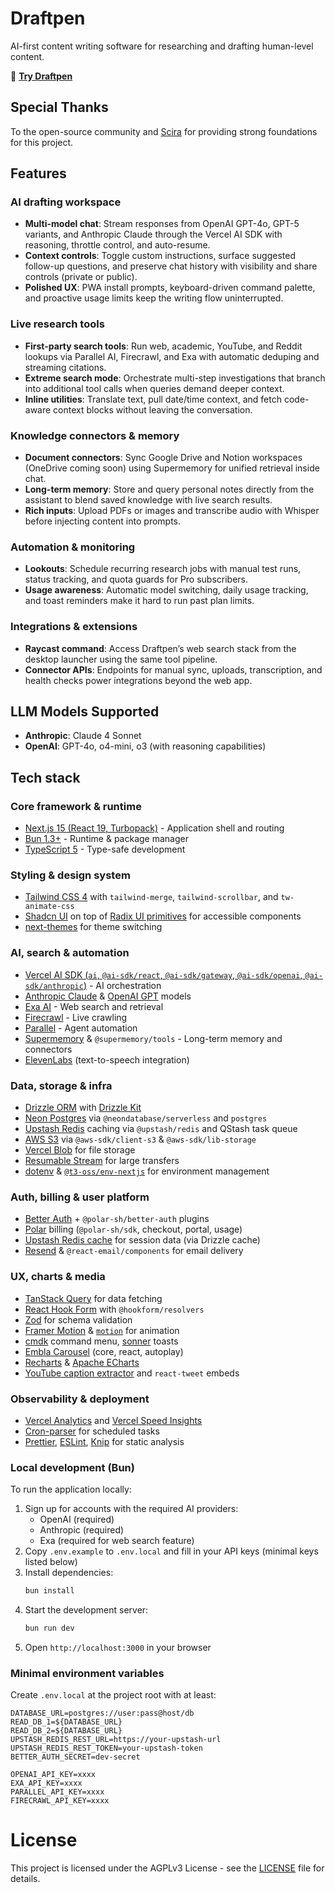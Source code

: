 # Draftpen

AI-first content writing software for researching and drafting human-level content.

🔗 **[Try Draftpen](https://draftpen.com)**

## Special Thanks

To the open-source community and [Scira](https://draftpen.com) for providing strong foundations for this project.

## Features

### AI drafting workspace

- **Multi-model chat**: Stream responses from OpenAI GPT-4o, GPT-5 variants, and Anthropic Claude through the Vercel AI SDK with reasoning, throttle control, and auto-resume.
- **Context controls**: Toggle custom instructions, surface suggested follow-up questions, and preserve chat history with visibility and share controls (private or public).
- **Polished UX**: PWA install prompts, keyboard-driven command palette, and proactive usage limits keep the writing flow uninterrupted.

### Live research tools

- **First-party search tools**: Run web, academic, YouTube, and Reddit lookups via Parallel AI, Firecrawl, and Exa with automatic deduping and streaming citations.
- **Extreme search mode**: Orchestrate multi-step investigations that branch into additional tool calls when queries demand deeper context.
- **Inline utilities**: Translate text, pull date/time context, and fetch code-aware context blocks without leaving the conversation.

### Knowledge connectors & memory

- **Document connectors**: Sync Google Drive and Notion workspaces (OneDrive coming soon) using Supermemory for unified retrieval inside chat.
- **Long-term memory**: Store and query personal notes directly from the assistant to blend saved knowledge with live search results.
- **Rich inputs**: Upload PDFs or images and transcribe audio with Whisper before injecting content into prompts.

### Automation & monitoring

- **Lookouts**: Schedule recurring research jobs with manual test runs, status tracking, and quota guards for Pro subscribers.
- **Usage awareness**: Automatic model switching, daily usage tracking, and toast reminders make it hard to run past plan limits.

### Integrations & extensions

- **Raycast command**: Access Draftpen’s web search stack from the desktop launcher using the same tool pipeline.
- **Connector APIs**: Endpoints for manual sync, uploads, transcription, and health checks power integrations beyond the web app.

## LLM Models Supported



- **Anthropic**: Claude 4 Sonnet
- **OpenAI**: GPT-4o, o4-mini, o3 (with reasoning capabilities)

## Tech stack

### Core framework & runtime

- [Next.js 15 (React 19, Turbopack)](https://nextjs.org/) - Application shell and routing
- [Bun 1.3+](https://bun.sh/) - Runtime & package manager
- [TypeScript 5](https://www.typescriptlang.org/) - Type-safe development

### Styling & design system

- [Tailwind CSS 4](https://tailwindcss.com/) with `tailwind-merge`, `tailwind-scrollbar`, and `tw-animate-css`
- [Shadcn UI](https://ui.shadcn.com/) on top of [Radix UI primitives](https://www.radix-ui.com/) for accessible components
- [next-themes](https://github.com/pacocoursey/next-themes) for theme switching

### AI, search & automation

- [Vercel AI SDK (`ai`, `@ai-sdk/react`, `@ai-sdk/gateway`, `@ai-sdk/openai`, `@ai-sdk/anthropic`)](https://sdk.vercel.ai/docs) - AI orchestration
- [Anthropic Claude](https://www.anthropic.com/claude) & [OpenAI GPT](https://platform.openai.com/) models
- [Exa AI](https://exa.ai/) - Web search and retrieval
- [Firecrawl](https://firecrawl.dev/) - Live crawling
- [Parallel](https://parallel.to/) - Agent automation
- [Supermemory](https://supermemory.ai/) & `@supermemory/tools` - Long-term memory and connectors
- [ElevenLabs](https://elevenlabs.io/) (text-to-speech integration)

### Data, storage & infra

- [Drizzle ORM](https://orm.drizzle.team/) with [Drizzle Kit](https://github.com/drizzle-team/drizzle-kit)
- [Neon Postgres](https://neon.tech/) via `@neondatabase/serverless` and `postgres`
- [Upstash Redis](https://upstash.com/) caching via `@upstash/redis` and QStash task queue
- [AWS S3](https://aws.amazon.com/s3/) via `@aws-sdk/client-s3` & `@aws-sdk/lib-storage`
- [Vercel Blob](https://vercel.com/docs/storage/vercel-blob) for file storage
- [Resumable Stream](https://github.com/transitive-bullshit/resumable-stream) for large transfers
- [dotenv](https://github.com/motdotla/dotenv) & [`@t3-oss/env-nextjs`](https://env.t3.gg/) for environment management

### Auth, billing & user platform

- [Better Auth](https://github.com/better-auth/better-auth) + `@polar-sh/better-auth` plugins
- [Polar](https://polar.sh/) billing (`@polar-sh/sdk`, checkout, portal, usage)
- [Upstash Redis cache](https://upstash.com/redis) for session data (via Drizzle cache)
- [Resend](https://resend.com/) & `@react-email/components` for email delivery

### UX, charts & media

- [TanStack Query](https://tanstack.com/query/latest) for data fetching
- [React Hook Form](https://react-hook-form.com/) with `@hookform/resolvers`
- [Zod](https://zod.dev/) for schema validation
- [Framer Motion](https://www.framer.com/motion/) & [`motion`](https://motion.dev/) for animation
- [cmdk](https://cmdk.paco.me/) command menu, [sonner](https://sonner.emilkowal.ski/) toasts
- [Embla Carousel](https://www.embla-carousel.com/) (core, react, autoplay)
- [Recharts](https://recharts.org/) & [Apache ECharts](https://echarts.apache.org/en/index.html)
- [YouTube caption extractor](https://www.npmjs.com/package/youtube-caption-extractor) and `react-tweet` embeds

### Observability & deployment

- [Vercel Analytics](https://vercel.com/docs/analytics) and [Vercel Speed Insights](https://vercel.com/docs/speed-insights)
- [Cron-parser](https://www.npmjs.com/package/cron-parser) for scheduled tasks
- [Prettier](https://prettier.io/), [ESLint](https://eslint.org/), [Knip](https://github.com/webpro/knip) for static analysis


### Local development (Bun)

To run the application locally:

1. Sign up for accounts with the required AI providers:
   - OpenAI (required)
   - Anthropic (required)
   - Exa (required for web search feature)
2. Copy `.env.example` to `.env.local` and fill in your API keys (minimal keys listed below)
3. Install dependencies:
   ```bash
   bun install
   ```
4. Start the development server:
   ```bash
   bun run dev
   ```
5. Open `http://localhost:3000` in your browser

### Minimal environment variables

Create `.env.local` at the project root with at least:

```
DATABASE_URL=postgres://user:pass@host/db
READ_DB_1=${DATABASE_URL}
READ_DB_2=${DATABASE_URL}
UPSTASH_REDIS_REST_URL=https://your-upstash-url
UPSTASH_REDIS_REST_TOKEN=your-upstash-token
BETTER_AUTH_SECRET=dev-secret

OPENAI_API_KEY=xxxx
EXA_API_KEY=xxxx
PARALLEL_API_KEY=xxxx
FIRECRAWL_API_KEY=xxxx
```

# License

This project is licensed under the AGPLv3 License - see the [LICENSE](LICENSE) file for details.
